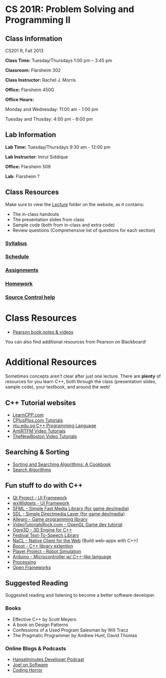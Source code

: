 # CS 201R: Problem Solving and Programming II

## Class Information

CS201 R, Fall 2013

**Class Time:** Tuesday/Thursdays 1:00 pm – 3:45 pm

**Classroom:** Flarsheim 302

**Class Instructor:** Rachel J. Morris

**Office:** Flarsheim 450G

**Office Hours:**

Monday and Wednesday: 11:00 am - 1:00 pm

Tuesday and Thusday: 4:00 pm - 6:00 pm

## Lab Information

**Lab Time:** Tuesday/Thursdays 9:30 am - 12:00 pm

**Lab Instructor:** Imrul Siddique

**Office:** Flarsheim 508

**Lab:** Flarsheim ?

## Class Resources

Make sure to view the [Lecture](https://github.com/Moosader/Problem-Solving-and-Programming-II/tree/master/Lecture)
folder on the website, as it contains:
* The in-class handouts
* The presentation slides from class
* Sample code (both from in-class and extra code)
* Review questions (Comprehensive list of questions for each section)

### [Syllabus](https://github.com/Moosader/Problem-Solving-and-Programming-II/blob/master/Syllabus.odt?raw=true)

### [Schedule](https://github.com/Moosader/Problem-Solving-and-Programming-II/blob/master/Schedule.ods?raw=true)

### [Assignments](https://github.com/Moosader/Problem-Solving-and-Programming-II/tree/master/Assignments)

### [Homework](https://github.com/Moosader/Problem-Solving-and-Programming-II/tree/master/Homework)

### [Source Control help](https://github.com/Moosader/Problem-Solving-and-Programming-II/tree/master/Source%20Control)

# Class Resources
* [Pearson book notes & videos](http://wps.pearsoned.com/wps/media/access/Pearson_Default/14142/14481673/login.html)

You can also find additional resources from Pearson on Blackboard!

# Additional Resources

Sometimes concepts aren't clear after just one lecture. There are **plenty** of
resources for you learn C++, both through the class (presentation slides, sample code),
your textbook, and around the web!

## C++ Tutorial websites
* [LearnCPP.com](http://www.learncpp.com/)
* [CPlusPlus.com Tutorials](http://www.cplusplus.com/doc/tutorial/)
* [ntu.edu.sg C++ Programming Language](http://www.ntu.edu.sg/home/ehchua/programming/cpp/cp1_Basics.html)
* [AntiRTFM Video Tutorials](http://www.youtube.com/antirtfm)
* [TheNewBoston Video Tutorials](http://www.youtube.com/thenewboston)

## Searching & Sorting
* [Sorting and Searching Algorithms: A Cookbook](http://www.cs.auckland.ac.nz/~jmor159/PLDS210/niemann/s_man.htm)
* [Search Algorithms](http://www.cs.cmu.edu/~./awm/tutorials/search.html)

## Fun stuff to do with C++
* [Qt Project - UI Framework](http://qt-project.org/)
* [wxWidgets - UI Framework](http://www.wxwidgets.org/)
* [SFML - Simple Fast Media Library (for game dev/media)](http://sfml-dev.org/)
* [SDL - Simple Directmedia Layer (for game dev/media)](http://www.libsdl.org/)
* [Allegro - Game programming library](http://alleg.sourceforge.net/)
* [VideoTutorialsRock.com - OpenGL Game dev tutorial](http://videotutorialsrock.com/)
* [Ogre3D - 3D Engine for C++](http://www.ogre3d.org/)
* [Festival Text-To-Speech Library](http://www.cstr.ed.ac.uk/projects/festival/)
* [NaCL - Native Client for the Web](https://developers.google.com/native-client/) (Build web-apps with C++)
* [Boost - C++ library extention](http://www.boost.org/)
* [Player Project - Robot Simulation](http://playerstage.sourceforge.net/index.php?src=index)
* [Arduino - Microcontroller w/ C++-like language](http://www.arduino.cc/)
* [Processing](http://www.processing.org/reference/libraries/)
* [Open Frameworks](http://www.openframeworks.cc/)

## Suggested Reading

Suggested reading and listening to become a better software developer.

### Books
* Effective C++ by Scott Meyers
* A book on Design Patterns
* Confessions of a Used Program Salesman by Will Tracz
* The Pragmatic Programmer by Andrew Hunt, David Thomas

### Online Blogs & Podcasts
* [Hanselminutes Developer Podcast](http://hanselminutes.com/)
* [Joel on Software](http://www.joelonsoftware.com/)
* [Coding Horror](http://www.codinghorror.com/blog/)
